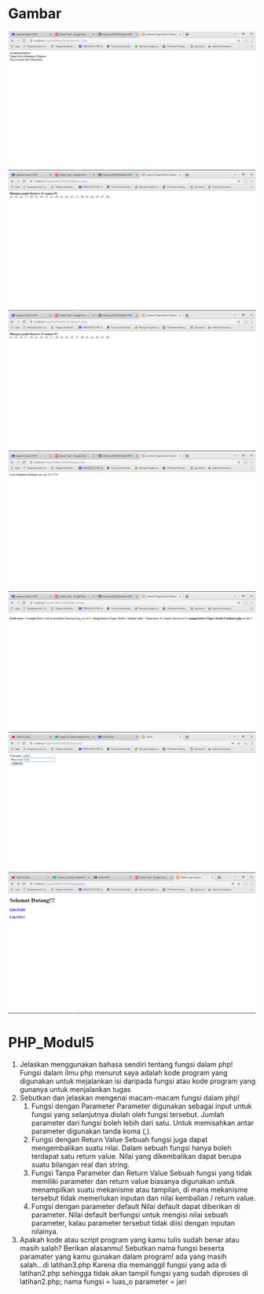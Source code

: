 # Gambar
  ![alt text](https://github.com/Abimanyu02XR4/PHP_Modul5/blob/master/Screenshot%20(168).png?raw=true)
  ![alt text](https://github.com/Abimanyu02XR4/PHP_Modul5/blob/master/Screenshot%20(169).png?raw=true)
  ![alt text](https://github.com/Abimanyu02XR4/PHP_Modul5/blob/master/Screenshot%20(170).png?raw=true)
  ![alt text](https://github.com/Abimanyu02XR4/PHP_Modul5/blob/master/Screenshot%20(171).png?raw=true)
  ![alt text](https://github.com/Abimanyu02XR4/PHP_Modul5/blob/master/Screenshot%20(172).png?raw=true)
  ![alt text](https://github.com/Abimanyu02XR4/PHP_Modul5/blob/master/Screenshot%20(173).png?raw=true)
  ![alt text](https://github.com/Abimanyu02XR4/PHP_Modul5/blob/master/Screenshot%20(174).png?raw=true)

# PHP_Modul5
1. Jelaskan menggunakan bahasa sendiri tentang fungsi dalam php!
    Fungsi dalam ilmu php menurut saya adalah kode program yang digunakan untuk mejalankan isi daripada fungsi atau kode program yang 
    gunanya untuk menjalankan tugas
2. Sebutkan dan jelaskan mengenai macam-macam fungsi dalam php! 
    1. Fungsi dengan Parameter
         Parameter digunakan sebagai input untuk fungsi yang selanjutnya diolah oleh fungsi
         tersebut. Jumlah parameter dari fungsi boleh lebih dari satu. Untuk memisahkan antar
        parameter digunakan tanda koma (,).
    2. Fungsi dengan Return Value
          Sebuah fungsi juga dapat mengembalikan suatu nilai. Dalam sebuah fungsi hanya boleh
          terdapat satu return value. Nilai yang dikembalikan dapat berupa suatu bilangan real dan
          string.
    3. Fungsi Tanpa Parameter dan Return Value
          Sebuah fungsi yang tidak memiliki parameter dan return value biasanya digunakan untuk
          menampilkan suatu mekanisme atau tampilan, di mana mekanisme tersebut tidak
          memerlukan inputan dan nilai kembalian / return value.
    4. Fungsi dengan parameter default
          Nilai default dapat diberikan di parameter. Nilai default berfungsi untuk mengisi nilai
          sebuah parameter, kalau parameter tersebut tidak diisi dengan inputan nilainya.
3. Apakah kode atau script program yang kamu tulis sudah benar atau masih salah? Berikan alasanmu! 
Sebutkan nama fungsi beserta paramater yang kamu gunakan dalam program!
  ada yang masih salah...di latihan3.php Karena dia memanggil fungsi yang ada di latihan2.php sehingga tidak akan tampil
  fungsi yang sudah diproses di latihan2.php;
  nama fungsi = luas_o
  parameter = jari
  
  
